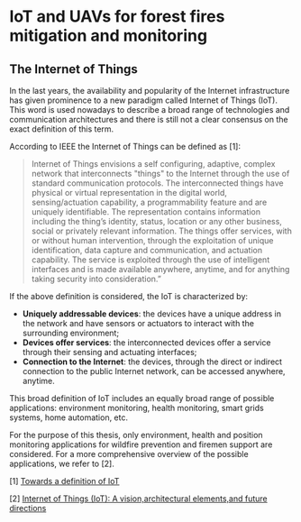 # IoT and UAVs for forest fires mitigation and monitoring

## The Internet of Things

In the last years, the availability and popularity of the Internet infrastructure has given prominence to a new paradigm called Internet of Things (IoT). This word is used nowadays to describe a broad range of technologies and communication architectures and there is still not a clear consensus on the exact definition of this term.

According to IEEE the Internet of Things can be defined as [1]:

> Internet of Things envisions a self configuring, adaptive, complex network that interconnects "things" to the Internet through the use of standard communication protocols. The interconnected things have physical or virtual representation in the digital world, sensing/actuation capability, a programmability feature and are uniquely identifiable. The representation contains information including the thing’s identity, status, location or any other business, social or privately relevant information. The things offer services, with or without human intervention, through the exploitation of unique identification, data capture and communication, and actuation capability. The service is exploited through the use of intelligent interfaces and is made available anywhere, anytime, and for anything taking security into consideration.”

If the above definition is considered, the IoT is characterized by:

* __Uniquely addressable devices__: the devices have a unique address in the network and have sensors or actuators to interact with the surrounding environment;
* __Devices offer services__: the interconnected devices offer a service through their sensing and actuating interfaces;
* __Connection to the Internet__: the devices, through the direct or indirect connection to the public Internet network, can be accessed anywhere, anytime.

This broad definition of IoT includes an equally broad range of possible applications: environment monitoring, health monitoring, smart grids systems, home automation, etc.

For the purpose of this thesis, only environment, health and position monitoring applications for wildfire prevention and firemen support are considered. For a more comprehensive overview of the possible applications, we refer to [2].









\[1\] [Towards a definition of IoT](https://iot.ieee.org/images/files/pdf/IEEE_IoT_Towards_Definition_Internet_of_Things_Revision1_27MAY15.pdf)

\[2\] [Internet of Things (IoT): A vision,architectural elements,and future directions](https://www.sciencedirect.com/science/article/pii/S0167739X13000241)

